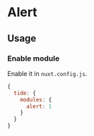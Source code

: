 # Alert

## Usage

### Enable module

Enable it in `nuxt.config.js`.

```js
{
  tide: {
    modules: {
      alert: 1
    }
  }
}
```
